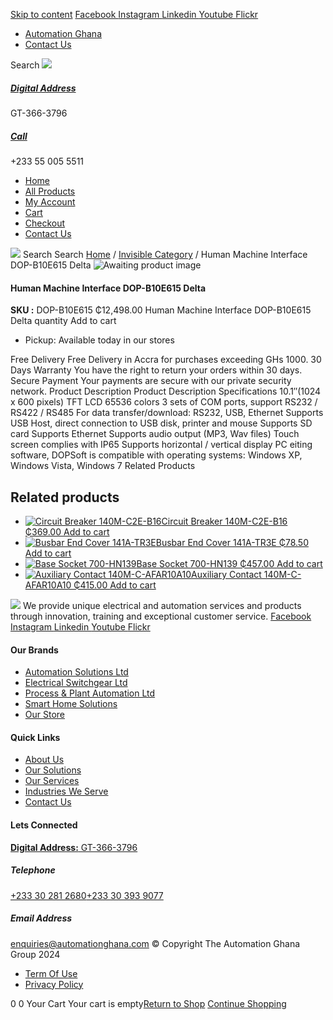 [Skip to content](https://store.automationghana.com/product/human-machine-interface-dop-b10e615-delta/#content)
[ Facebook ](https://www.facebook.com/automationgh/) [ Instagram ](https://www.instagram.com/automationgh/) [ Linkedin ](https://www.linkedin.com/company/the-automation-ghana-limited/) [ Youtube ](https://www.youtube.com/channel/UCurrRDUSm5oIW39VXjn1u0w) [ Flickr ](https://www.flickr.com/photos/181794037@N07/)
  * [ Automation Ghana ](https://automationghana.com)
  * [ Contact Us ](https://store.automationghana.com/contact/)


Search
[ ![](https://store.automationghana.com/wp-content/uploads/2024/04/Website-TAGG-Logo-BLUE.png) ](https://store.automationghana.com/)
[ ](https://maps.app.goo.gl/m4xeaagWCNbLk4jM6)
#####  [ Digital Address ](https://maps.app.goo.gl/m4xeaagWCNbLk4jM6)
GT-366-3796 
[ ](tel:+233550055511)
#####  [ Call ](tel:+233550055511)
+233 55 005 5511 
  * [Home](https://store.automationghana.com/)
  * [All Products](https://store.automationghana.com/shop/)
  * [My Account](https://store.automationghana.com/my-account/)
  * [Cart](https://store.automationghana.com/cart/)
  * [Checkout](https://store.automationghana.com/checkout/)
  * [Contact Us](https://store.automationghana.com/contact/)


[![](https://store.automationghana.com/wp-content/uploads/2024/04/AutomationGhana_logo_white.png)](https://store.automationghana.com)
Search
Search
[Home](https://store.automationghana.com) / [Invisible Category](https://store.automationghana.com/product-category/invisible-category/) / Human Machine Interface DOP-B10E615 Delta
![Awaiting product image](https://store.automationghana.com/wp-content/uploads/woocommerce-placeholder-600x600.png)
####  Human Machine Interface DOP-B10E615 Delta 
**SKU :** DOP-B10E615 
₵12,498.00
Human Machine Interface DOP-B10E615 Delta quantity
Add to cart
  * Pickup: Available today in our stores


Free Delivery 
Free Delivery in Accra for purchases exceeding GHs 1000. 
30 Days Warranty 
You have the right to return your orders within 30 days. 
Secure Payment 
Your payments are secure with our private security network. 
Product Description
Product Description
Specifications 10.1″(1024 x 600 pixels) TFT LCD 65536 colors 3 sets of COM ports, support RS232 / RS422 / RS485 For data transfer/download: RS232, USB, Ethernet Supports USB Host, direct connection to USB disk, printer and mouse Supports SD card Supports Ethernet Supports audio output (MP3, Wav files) Touch screen complies with IP65 Supports horizontal / vertical display PC eiting software, DOPSoft is compatible with operating systems: Windows XP, Windows Vista, Windows 7
Related Products 
## Related products
  * [![Circuit Breaker 140M-C2E-B16](https://store.automationghana.com/wp-content/uploads/2020/12/140M-C2E-B16.jpg)Circuit Breaker 140M-C2E-B16 ₵369.00 ](https://store.automationghana.com/product/circuit-breaker-140m-c2e-b16/)
[Add to cart](https://store.automationghana.com/product/human-machine-interface-dop-b10e615-delta/?add-to-cart=2981)
  * [![Busbar End Cover 141A-TR3E](https://store.automationghana.com/wp-content/uploads/2020/12/141A-TR3E-300x300.jpg)Busbar End Cover 141A-TR3E ₵78.50 ](https://store.automationghana.com/product/busbar-end-cover-141a-tr3e/)
[Add to cart](https://store.automationghana.com/product/human-machine-interface-dop-b10e615-delta/?add-to-cart=2977)
  * [![Base Socket 700-HN139](https://store.automationghana.com/wp-content/uploads/2020/12/700-HN139.jpg)Base Socket 700-HN139 ₵457.00 ](https://store.automationghana.com/product/base-socket-700-hn139/)
[Add to cart](https://store.automationghana.com/product/human-machine-interface-dop-b10e615-delta/?add-to-cart=2971)
  * [![Auxiliary Contact 140M-C-AFAR10A10](https://store.automationghana.com/wp-content/uploads/2020/12/140M-C-AFAR10A10-300x298.jpg)Auxiliary Contact 140M-C-AFAR10A10 ₵415.00 ](https://store.automationghana.com/product/auxiliary-contact-140m-c-afar10a10/)
[Add to cart](https://store.automationghana.com/product/human-machine-interface-dop-b10e615-delta/?add-to-cart=2965)


![](https://store.automationghana.com/wp-content/uploads/2024/04/AutomationGhana_logo_white.png)
We provide unique electrical and automation services and products through innovation, training and exceptional customer service.
[ Facebook ](https://www.facebook.com/automationgh/) [ Instagram ](https://www.instagram.com/automationgh/) [ Linkedin ](https://www.linkedin.com/company/the-automation-ghana-limited/) [ Youtube ](https://www.youtube.com/channel/UCurrRDUSm5oIW39VXjn1u0w) [ Flickr ](https://www.flickr.com/photos/181794037@N07/)
#### Our Brands
  * [ Automation Solutions Ltd ](https://store.automationghana.com/product/human-machine-interface-dop-b10e615-delta/)
  * [ Electrical Switchgear Ltd ](https://store.automationghana.com/product/human-machine-interface-dop-b10e615-delta/)
  * [ Process & Plant Automation Ltd ](https://store.automationghana.com/product/human-machine-interface-dop-b10e615-delta/)
  * [ Smart Home Solutions ](https://store.automationghana.com/product/human-machine-interface-dop-b10e615-delta/)
  * [ Our Store ](https://store.automationghana.com/product/human-machine-interface-dop-b10e615-delta/)


#### Quick Links
  * [ About Us ](https://store.automationghana.com/product/human-machine-interface-dop-b10e615-delta/)
  * [ Our Solutions ](https://store.automationghana.com/product/human-machine-interface-dop-b10e615-delta/)
  * [ Our Services ](https://store.automationghana.com/product/human-machine-interface-dop-b10e615-delta/)
  * [ Industries We Serve ](https://store.automationghana.com/product/human-machine-interface-dop-b10e615-delta/)
  * [ Contact Us ](https://store.automationghana.com/product/human-machine-interface-dop-b10e615-delta/)


#### Lets Connected
[**Digital Address:** GT-366-3796](https://maps.app.goo.gl/m4xeaagWCNbLk4jM6)
#####  Telephone 
[ +233 30 281 2680](tel:+233302812680)[+233 30 393 9077](https://store.automationghana.com/product/human-machine-interface-dop-b10e615-delta/+233303939077)
#####  Email Address 
enquiries@automationghana.com 
© Copyright The Automation Ghana Group 2024
  * [ Term Of Use ](https://store.automationghana.com/product/human-machine-interface-dop-b10e615-delta/)
  * [ Privacy Policy ](https://store.automationghana.com/product/human-machine-interface-dop-b10e615-delta/)


0
0
Your Cart
Your cart is empty[Return to Shop](https://store.automationghana.com/shop/)
[Continue Shopping](https://store.automationghana.com/product/human-machine-interface-dop-b10e615-delta/)
